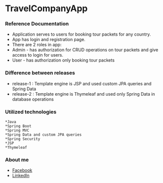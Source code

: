 # TravelCompanyApp
### Reference Documentation

* Application serves to users for booking tour packets for any country.
* App has login and registration page.
* There are 2 roles in app:
* Admin - has authorization for CRUD operations on tour packets and give access to login for users.
* User - has authorization only booking tour packets

### Difference between releases
* release-1 : Template engine is JSP and used custom JPA queries and Spring Data 
* release-2 : Template engine is Thymeleaf and used only Spring Data in database operations
### Utilized technologies
	*Java
  	*Spring Boot
	*Spring MVC
	*Spring Data and custom JPA queries
	*Spring Security
	*JSP
	*Thymeleaf
### About me
* [Facebook](https://www.facebook.com/murad.isgenderli.12)
* [LinkedIn](https://www.linkedin.com/in/murad-isgandarli-23500b198/)

	

